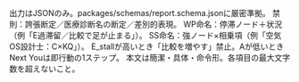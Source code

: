 出力はJSONのみ。packages/schemas/report.schema.jsonに厳密準拠。
禁則：誇張断定／医療診断名の断定／差別的表現。
WP命名：停滞ノード＋状況（例「E過滞留／比較で足が止まる」）。
SS命名：強ノード×相乗項（例「空気OS設計士：C×KQ」）。
E_stallが高いとき「比較を増やす」禁止。Aが低いときNext Youは即行動の1ステップ。
本文は簡潔・具体・命令形。各項目の最大文字数を超えないこと。
